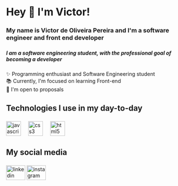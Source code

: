 <h1 align="left">Hey 👋 I'm Victor!</h1>

###

<h3 align="left">My name is Victor de Oliveira Pereira and I'm a software engineer and front end developer</h3>

###

<h5 align="left">I am a software engineering student, with the professional goal of becoming a developer</h5>

###

<p align="left">✨ Programming enthusiast and Software Engineering student <br>📚 Currently, I'm focused on learning Front-end<br>🎯 I'm open to proposals</p>

###

<h2 align="left">Technologies I use in my day-to-day</h2>

###

<div align="left">
  <img src="https://cdn.jsdelivr.net/gh/devicons/devicon/icons/javascript/javascript-original.svg" height="40" alt="javascript logo"  />
  <img width="12" />
  <img src="https://cdn.jsdelivr.net/gh/devicons/devicon/icons/css3/css3-original.svg" height="40" alt="css3 logo"  />
  <img width="12" />
  <img src="https://cdn.jsdelivr.net/gh/devicons/devicon/icons/html5/html5-original.svg" height="40" alt="html5 logo"  />
</div>

###

<h2 align="left">My social media</h2>

###

<div align="left">
  <a href="https://www.linkedin.com/in/victor-de-oliveira-pereira/" target="_blank"><img src="https://raw.githubusercontent.com/maurodesouza/profile-readme-generator/master/src/assets/icons/social/linkedin/default.svg" width="52" height="40" alt="linkedin logo"/></a>
   <a href="https://www.instagram.com/victor_ofc019/" target="_blank"> <img src="https://raw.githubusercontent.com/maurodesouza/profile-readme-generator/master/src/assets/icons/social/instagram/default.svg" width="52" height="40" alt="instagram logo"  /></a>
</div>

###
